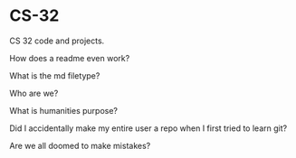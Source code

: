# CS-32
CS 32 code and projects. 

How does a readme even work?

What is the md filetype?

Who are we?

What is humanities purpose?

Did I accidentally make my entire user a repo when I first tried to learn git?

Are we all doomed to make mistakes?